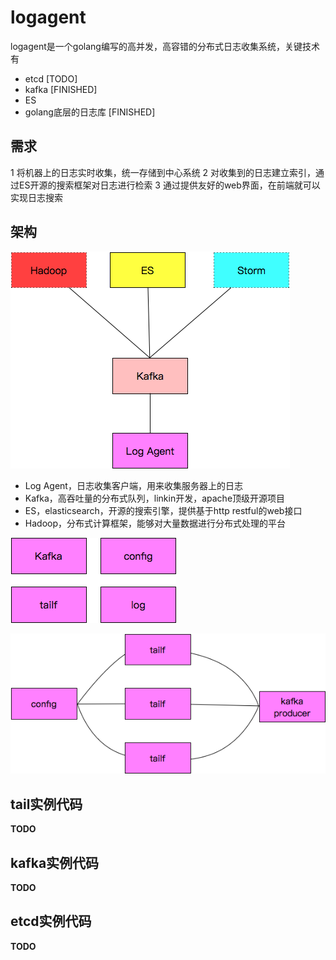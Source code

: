 logagent
===============

logagent是一个golang编写的高并发，高容错的分布式日志收集系统，关键技术有

- etcd [TODO]
- kafka [FINISHED]
- ES
- golang底层的日志库 [FINISHED]

需求
--------

1 将机器上的日志实时收集，统一存储到中心系统
2 对收集到的日志建立索引，通过ES开源的搜索框架对日志进行检索
3 通过提供友好的web界面，在前端就可以实现日志搜索

架构
----------

![ "架构图"](./images/logagent_arch.png)


- Log Agent，日志收集客户端，用来收集服务器上的日志
- Kafka，高吞吐量的分布式队列，linkin开发，apache顶级开源项目
- ES，elasticsearch，开源的搜索引擎，提供基于http restful的web接口
- Hadoop，分布式计算框架，能够对大量数据进行分布式处理的平台


![ "软件架构图"](./images/logagent_design.png)

!["日志收集流程图"](./images/logagent.png )


tail实例代码
------------
**TODO**


kafka实例代码
------------
**TODO**


etcd实例代码
---------
**TODO**



